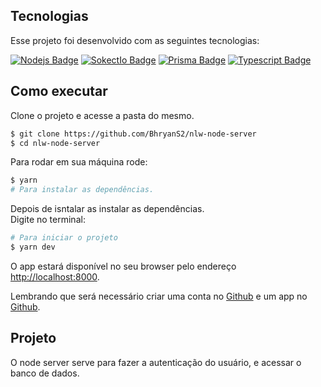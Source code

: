 ## Tecnologias

Esse projeto foi desenvolvido com as seguintes tecnologias:

[![Nodejs Badge](https://img.shields.io/badge/Node.js-339933?style=for-the-badge&logo=nodedotjs&logoColor=white)](https://www.nodejs.org)
[![SokectIo Badge](https://img.shields.io/badge/Socket.io-010101?&style=for-the-badge&logo=Socket.io&logoColor=white)](https://socket.io/)
[![Prisma Badge](https://img.shields.io/badge/prisma-1B222D?style=for-the-badge&logo=prisma&logoColor=white)](https://www.prisma.io/)
[![Typescript Badge](https://img.shields.io/badge/TypeScript-007ACC?style=for-the-badge&logo=typescript&logoColor=white)](https://www.typescriptlang.org/)

## Como executar

Clone o projeto e acesse a pasta do mesmo.

```bash
$ git clone https://github.com/BhryanS2/nlw-node-server
$ cd nlw-node-server
```

Para rodar em sua máquina rode:

```bash
$ yarn
# Para instalar as dependências. 
```

Depois de isntalar as instalar as dependências.\
Digite no terminal:

```bash
# Para iniciar o projeto
$ yarn dev
```

O app estará disponível no seu browser pelo endereço [http://localhost:8000](http://localhost:8000).

Lembrando que será necessário criar uma conta no [Github](https://www.github.com/) e um app no [Github](https://www.github.com/settings/developers).

## Projeto

O node server serve para fazer a autenticação do usuário, e acessar o banco de dados.
